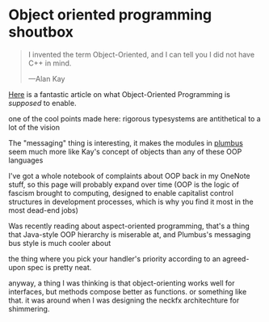 # Object oriented programming shoutbox

> I invented the term Object-Oriented, and I can tell you I did not have C++ in mind.
>
> &mdash;Alan Kay

[Here](https://ovid.github.io/articles/alan-kay-and-oo-programming.html) is a fantastic article on what Object-Oriented Programming is *supposed* to enable.

one of the cool points made here: rigorous typesystems are antithetical to a lot of the vision

The "messaging" thing is interesting, it makes the modules in [plumbus][plushu] seem much more like Kay's concept of objects than any of these OOP languages

[plushu]: 10cfcf6f-df6f-4f83-9f17-6a43a43c15e6.md

I've got a whole notebook of complaints about OOP back in my OneNote stuff, so this page will probably expand over time (OOP is the logic of fascism brought to computing, designed to enable capitalist control structures in development processes, which is why you find it most in the most dead-end jobs)

Was recently reading about aspect-oriented programming, that's a thing that Java-style OOP hierarchy is miserable at, and Plumbus's messaging bus style is much cooler about

the thing where you pick your handler's priority according to an agreed-upon spec is pretty neat.

anyway, a thing I was thinking is that object-orienting works well for interfaces, but methods compose better as functions. or something like that. it was around when I was designing the neckfx architechture for shimmering.
